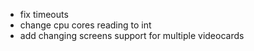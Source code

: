 * fix timeouts
* change cpu cores reading to int
* add changing screens support for multiple videocards

